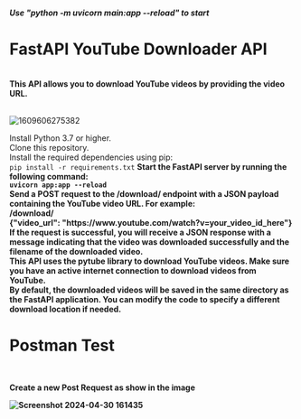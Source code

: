 <?xml version="1.0" encoding="UTF-8"?>
<api>

  <h5>Use "python -m uvicorn main:app --reload" to start</h5>
  
  <strong><h1>FastAPI YouTube Downloader API</h1><br></strong>
  <strong><description>This API allows you to download YouTube videos by providing the video URL.</description><br></strong> 

![1609606275382](https://github.com/FranceCawich/YoutubeDownloader_FastAPi_Backend/assets/72179627/5cdfbfe5-cec3-4dab-9102-5ad8cff377e0)
  
<setup>
    <step>Install Python 3.7 or higher.</step><br>
    <step>Clone this repository.</step><br>
    <step>Install the required dependencies using pip:</step><br>
    <code>pip install -r requirements.txt</code>
  </setup>
  <strong><usage>
    <step>Start the FastAPI server by running the following command:</step><br>
    <code>uvicorn app:app --reload</code><br>
    <step>Send a POST request to the /download/ endpoint with a JSON payload containing the YouTube video URL. For example:</step><br>
    <request>
      <url>/download/</url><br>
      <payload>{"video_url": "https://www.youtube.com/watch?v=your_video_id_here"}</payload>
    </request>
    <step>If the request is successful, you will receive a JSON response with a message indicating that the video was downloaded successfully and the filename of the downloaded video.</step><br>
  </usage></strong>
  <strong><additional_notes>
    <note>This API uses the pytube library to download YouTube videos. Make sure you have an active internet connection to download videos from YouTube.</note><br>
    <note>By default, the downloaded videos will be saved in the same directory as the FastAPI application. You can modify the code to specify a different download location if needed.</note><br>
  </additional_notes>
</api>


  <strong><h1>Postman Test </h1><br></strong>
  <p> Create a new Post Request as show in the image </p>
  
  
  ![Screenshot 2024-04-30 161435](https://github.com/FranceCawich/YoutubeDownloader_FastAPi_Backend/assets/72179627/743a9fd6-70f8-4265-838b-cb59302674d9)

